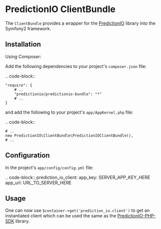PredictionIO ClientBundle
=========================

The `ClientBundle` provides a wrapper for the [PredictionIO](https://github.com/PredictionIO/PredictionIO-PHP-SDK)
library into the Symfony2 framework.

Installation
------------

Using Composer:

Add the following dependencies to your project's `composer.json` file:

.. code-block::

    "require": {
        # ..
        "predictionio/predictionio-bundle": "*"
        # ..
    }

and add the following to your project's `app/AppKernel.php` file:

.. code-block::

    # ..
    new PredictionIO\ClientBundle\PredictionIOClientBundle(),
    # ..

Configuration
-------------

In the project's `app/config/config.yml` file:

.. code-block::
    prediction_io_client:
        app_key: SERVER_APP_KEY_HERE
        app_url: URL_TO_SERVER_HERE

Usage
-----

One can now use `$container->get('prediction_io.client')` to get an
instantiated client which can be used the same as the [PredictionIO-PHP-SDK](https://github.com/PredictionIO/PredictionIO-PHP-SDK#usage) library.
